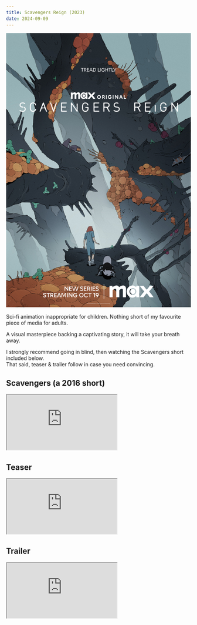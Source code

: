 ```yaml
---
title: Scavengers Reign (2023)
date: 2024-09-09
---
```


[![Scavengers Reign poster](/assets/scavengers-reign/poster.jpeg)](/assets/scavengers-reign/poster.jpeg)

Sci-fi animation inappropriate for children. Nothing short of my favourite piece of media for adults.

A visual masterpiece backing a captivating story, it will take your breath away.

I strongly recommend going in blind, then watching the Scavengers short included below.  
That said, teaser & trailer follow in case you need convincing.

## Scavengers (a 2016 short)

<p><iframe
  loading="lazy"
  src="https://www.youtube-nocookie.com/embed/1TRzemJbUsw"
  allow="accelerometer;autoplay;clipboard-write;encrypted-media;gyroscope;picture-in-picture"
  allowfullscreen
></iframe></p>

## Teaser

<p><iframe
  loading="lazy"
  src="https://www.youtube-nocookie.com/embed/JOsZVmVPn4E"
  allow="accelerometer;autoplay;clipboard-write;encrypted-media;gyroscope;picture-in-picture"
  allowfullscreen
></iframe></p>

## Trailer

<p><iframe
  loading="lazy"
  src="https://www.youtube-nocookie.com/embed/NWQH8cMpWTU"
  allow="accelerometer;autoplay;clipboard-write;encrypted-media;gyroscope;picture-in-picture"
  allowfullscreen
></iframe></p>
